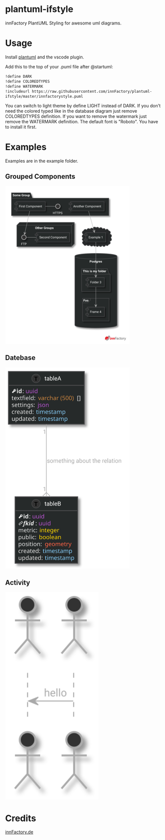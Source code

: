 # plantuml-ifstyle
innFactory PlantUML Styling for awesome uml diagrams.

# Usage
Install [plantuml](https://plantuml.com/) and the vscode plugin. 

Add this to the top of your .puml file after @startuml:

```plantuml
!define DARK
!define COLOREDTYPES
!define WATERMARK
!includeurl https://raw.githubusercontent.com/innFactory/plantuml-ifstyle/master/innfactorystyle.puml
```

You can switch to light theme by define LIGHT instead of DARK. If you don't need the colored typed like in the database diagram just remove COLOREDTYPES definition. If you want to remove the watermark just remove the WATERMARK definition. The default font is "Roboto". You have to install it first.

# Examples
Examples are in the example folder.

## Grouped Components
<img src="examples/groupedcomponent.svg" width="400px" alt="Grouped Components" />

## Datebase
<img src="examples/database.svg" width="400px" alt="database" />

## Activity
<img src="examples/activity.svg" width="300px" alt="activity" />


# Credits
[innFactory.de](https://innfactory.de)